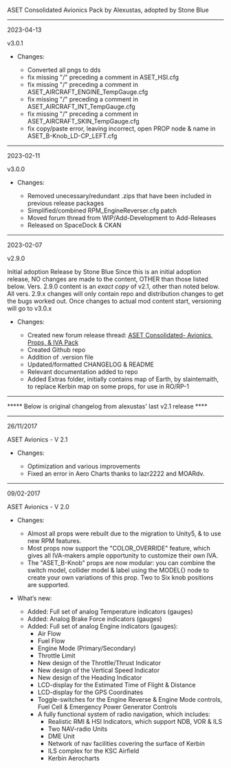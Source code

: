 
ASET Consolidated Avionics Pack by Alexustas, adopted by Stone Blue

---------------------------------------------------------------------------------------------------------------------------------------------------
2023-04-13

v3.0.1

- Changes:

  - Converted all pngs to dds
  - fix missing "/" preceding a comment in ASET_HSI.cfg
  - fix missing "/" preceding a comment in ASET_AIRCRAFT_ENGINE_TempGauge.cfg
  - fix missing "/" preceding a comment in ASET_AIRCRAFT_INT_TempGauge.cfg
  - fix missing "/" preceding a comment in ASET_AIRCRAFT_SKIN_TempGauge.cfg
  - fix copy/paste error, leaving incorrect, open PROP node & name in ASET_B-Knob_LD-CP_LEFT.cfg

---------------------------------------------------------------------------------------------------------------------------------------------------
2023-02-11

v3.0.0

- Changes:

  - Removed unecessary/redundant .zips that have been included in previous release packages
  - Simplified/combined RPM_EngineReverser.cfg patch
  - Moved forum thread from WIP/Add-Development to Add-Releases
  - Released on SpaceDock & CKAN

---------------------------------------------------------------------------------------------------------------------------------------------------
2023-02-07

v2.9.0

Initial adoption Release by Stone Blue
Since this is an initial adoption release, NO changes are made to the content, OTHER than those listed below.
Vers. 2.9.0 content is an *exact copy* of v2.1, other than noted below. All vers. 2.9.x changes will only contain repo and distribution changes to get the bugs worked out.
Once changes to actual mod content start, versioning will go to v3.0.x

- Changes:

  - Created new forum release thread: [ASET Consolidated- Avionics, Props, & IVA Pack](https://forum.kerbalspaceprogram.com/index.php?/topic/211905-1125-181-aset-consolidated-avionics-props-iva-packs/)
  - Created Github repo
  - Addition of .version file
  - Updated/formatted CHANGELOG & README
  - Relevant documentation added to repo
  - Added Extras folder, initially contains map of Earth, by slaintemaith, to replace Kerbin map on some props, for use in RO/RP-1

---------------------------------------------------------------------------------------------------------------------------------------------------

*****  Below is original changelog from alexustas' last v2.1 release ****

---------------------------------------------------------------------------------------------------------------------------------------------------

26/11/2017

ASET Avionics - V 2.1

- Changes:

  - Optimization and various improvements
  - Fixed an error in Aero Charts thanks to lazr2222 and MOARdv.

---------------------------------------------------------------------------------------------------------------------------------------------------

09/02-2017

ASET Avionics - V 2.0

- Changes:

  - Almost all props were rebuilt due to the migration to Unity5, & to use new RPM features.
  - Most props now support the "COLOR_OVERRIDE" feature, which gives all IVA-makers ample opportunity to customize their own IVA.
  - The "ASET_B-Knob" props are now modular: you can combine the switch model, collider model & label using the MODEL{} node to create your own variations of this prop.
     Two to Six knob positions are supported.

- What’s new:

  - Added: Full set of analog Temperature indicators (gauges)
  - Added: Analog Brake Force indicators (gauges)
  - Added: Full set of analog Engine indicators (gauges):
    - Air Flow
    - Fuel Flow
    - Engine Mode (Primary/Secondary)
    - Throttle Limit
    - New design of the Throttle/Thrust Indicator
    - New design of the Vertical Speed Indicator
    - New design of the Heading Indicator
    - LCD-display for the Estimated Time of Flight & Distance
    - LCD-display for the GPS Coordinates
    - Toggle-switches for the Engine Reverse & Engine Mode controls, Fuel Cell & Emergency Power Generator Controls
    - A fully functional system of radio navigation, which includes:
      - Realistic RMI & HSI Indicators, which support NDB, VOR & ILS
      - Two NAV-radio Units
      - DME Unit
      - Network of nav facilities covering the surface of Kerbin
      - ILS complex for the KSC Airfield
      - Kerbin Aerocharts


